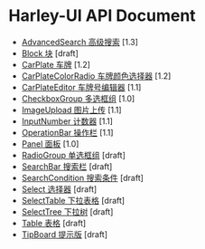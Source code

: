 # Harley-UI API Document




- [AdvancedSearch 高级搜索](AdvancedSearch.md) <span class="std-rec">[1.3]</span>
- [Block 块](Block.md) <span class="std-rec">[draft]</span>
- [CarPlate 车牌](CarPlate.md) <span class="std-rec">[1.2]</span>
- [CarPlateColorRadio 车牌颜色选择器](CarPlateColorRadio.md) <span class="std-rec">[1.2]</span>
- [CarPlateEditor 车牌号编辑器](CarPlateNoEditor.md) <span class="std-rec">[1.1]</span>
- [CheckboxGroup 多选框组](CheckboxGroup.md) <span class="std-rec">[1.0]</span>
- [ImageUpload 图片上传](ImageUpload.md) <span class="std-rec">[1.1]</span>
- [InputNumber 计数器](InputNumber.md) <span class="std-rec">[1.1]</span>
- [OperationBar 操作栏](OperationBar.md) <span class="std-rec">[1.1]</span>
- [Panel 面板](Panel.md) <span class="std-rec">[1.0]</span>
- [RadioGroup 单选框组](RadioGroup.md) <span class="std-rec">[draft]</span>
- [SearchBar 搜索栏](SearchBar.md) <span class="std-rec">[draft]</span>
- [SearchCondition 搜索条件](SearchCondition.md) <span class="std-rec">[draft]</span>
- [Select 选择器](Select.md) <span class="std-rec">[draft]</span>
- [SelectTable 下拉表格](SelectTable.md) <span class="std-rec">[draft]</span>
- [SelectTree 下拉树](SelectTree.md) <span class="std-rec">[draft]</span>
- [Table 表格](Table.md) <span class="std-rec">[draft]</span>
- [TipBoard 提示版](TipBoard.md) <span class="std-rec">[draft]</span>

